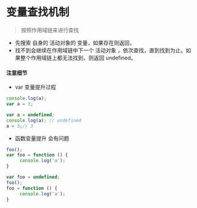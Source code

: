 # 变量查找机制


> 按照作用域链来进行查找

+ 先搜索 自身的 活动对象的 变量，如果存在则返回，
+ 找不到会继续在作用域链中下一个 活动对象  ，依次查找，直到找到为止。如果整个作用域链上都无法找到，则返回 undefined。

#### 注意细节

+ var 变量提升过程

```js
console.log(a); 
var a = 3;

var a = undefined;
console.log(a); // undefined
a = 3;// 3
```

+ 函数变量提升 会有问题

```js
foo();
var foo = function () {
     console.log('a');
}

var foo = undefined;
foo();
foo = function () {
     console.log('a');
}
```